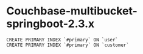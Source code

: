 # Couchbase-multibucket-springboot-2.3.x

~~~
CREATE PRIMARY INDEX `#primary` ON `user`
CREATE PRIMARY INDEX `#primary` ON `customer`
~~~
